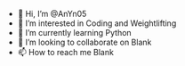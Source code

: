- 👋 Hi, I’m @AnYn05
- 👀 I’m interested in Coding and Weightlifting
- 🌱 I’m currently learning Python
- 💞️ I’m looking to collaborate on Blank
- 📫 How to reach me Blank

<!---
AnYn05/AnYn05 is a ✨ special ✨ repository because its `README.md` (this file) appears on your GitHub profile.
You can click the Preview link to take a look at your changes.
--->
